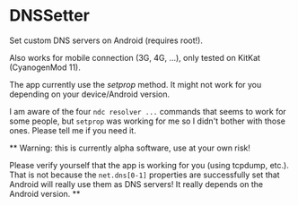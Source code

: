 DNSSetter
=========

Set custom DNS servers on Android (requires root!).

Also works for mobile connection (3G, 4G, ...), only tested on KitKat
(CyanogenMod 11).

The app currently use the *setprop* method. It might not work for you depending
on your device/Android version.

I am aware of the four `ndc resolver ...` commands that seems to work for some people,
but `setprop` was working for me so I didn't bother with those ones. Please tell
me if you need it.

**
Warning: this is currently alpha software, use at your own risk!

Please verify yourself that the app is working for you (using tcpdump, etc.).
That is not because the `net.dns[0-1]` properties are successfully set that
Android will really use them as DNS servers! It really depends on the Android
version.
**

